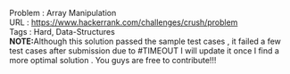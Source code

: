 Problem  : Array Manipulation <br>
URL : https://www.hackerrank.com/challenges/crush/problem<br>
Tags : Hard, Data-Structures<br>
<strong>NOTE:</strong>Although this solution passed the sample test cases , it failed a few test cases after submission due to #TIMEOUT
I will update it once I find a more optimal solution . You guys are free to contribute!!!
